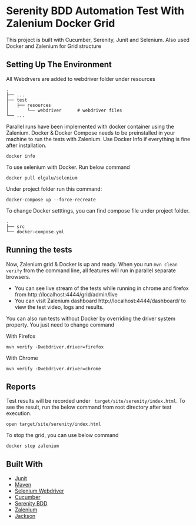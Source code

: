 # Serenity BDD Automation Test With Zalenium Docker Grid

This project is built with Cucumber, Serenity, Junit and Selenium. Also used Docker and Zalenium for Grid structure

## Setting Up The Environment
All Webdrvers are added to webdriver folder under resources
```
.
├── ...
├── test                   
│   ├── resources 
│       └── webdriver      # webdriver files
└── ...
```
Parallel runs have been implemented with docker container using the Zalenium. Docker & Docker Compose needs to be preinstalled in your machine to run the tests with Zalenium.
Use Docker Info if everything is fine after installation. 
```
docker info
```
To use selenium with Docker. Run below command 
```
docker pull elgalu/selenium
```

Under project folder run this command:
```
docker-compose up --force-recreate
```
To change Docker setttings, you can find compose file under project folder.
```
.
├── src                   
└── docker-compose.yml 
```


## Running the tests

Now, Zalenium grid & Docker is up and ready. When you run ```mvn clean verify``` from the command line, all features will run in parallel separate browsers.
- You can see live stream of the tests while running in chrome and firefox from http://localhost:4444/grid/admin/live
- You can visit Zalenium dashboard http://localhost:4444/dashboard/ to view the test video, logs and results.

You can also run tests without Docker by overriding the driver system property. You just need to change command

With Firefox
```
mvn verify -Dwebdriver.driver=firefox
``` 
With Chrome
```
mvn verify -Dwebdriver.driver=chrome
```

## Reports

Test results will be recorded under ``` target/site/serenity/index.html```.
To see the result, run the below command from root directory after test execution.
``` 
open target/site/serenity/index.html 
```

To stop the grid, you can use below command
``` 
docker stop zalenium
``` 

## Built With

* [Junit](https://junit.org/junit5/) 
* [Maven](https://maven.apache.org/) 
* [Selenium Webdriver](https://www.selenium.dev/) 
* [Cucumber](https://cucumber.io/) 
* [Serenity BDD](http://www.thucydides.info/#/) 
* [Zalenium](https://opensource.zalando.com/zalenium/) 
* [Jackson](https://opensource.zalando.com/zalenium/)

